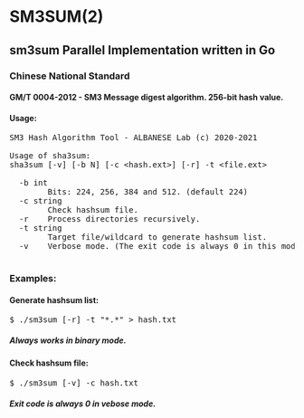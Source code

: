 # SM3SUM(2)
## sm3sum Parallel Implementation written in Go
### Chinese National Standard
#### GM/T 0004-2012 - SM3 Message digest algorithm. 256-bit hash value.

#### Usage:
<PRE>
SM3 Hash Algorithm Tool - ALBANESE Lab (c) 2020-2021

Usage of sha3sum:
sha3sum [-v] [-b N] [-c &lt;hash.ext&gt;] [-r] -t &lt;file.ext&gt;

  -b int
        Bits: 224, 256, 384 and 512. (default 224)
  -c string
        Check hashsum file.
  -r    Process directories recursively.
  -t string
        Target file/wildcard to generate hashsum list.
  -v    Verbose mode. (The exit code is always 0 in this mode)
  </PRE>
  
### Examples:

#### Generate hashsum list:
<pre>
$ ./sm3sum [-r] -t "*.*" > hash.txt
</pre>
##### Always works in binary mode. 

#### Check hashsum file:
<pre>
$ ./sm3sum [-v] -c hash.txt
</pre>
##### Exit code is always 0 in vebose mode. 
